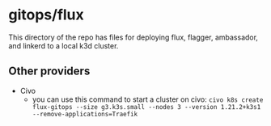 # gitops/flux

This directory of the repo has files for deploying flux, flagger, ambassador,
and linkerd to a local k3d cluster.

## Other providers

* Civo
  * you can use this command to start a cluster on civo: `civo k8s create 
   flux-gitops --size g3.k3s.small --nodes 3 --version 1.21.2+k3s1 
   --remove-applications=Traefik`